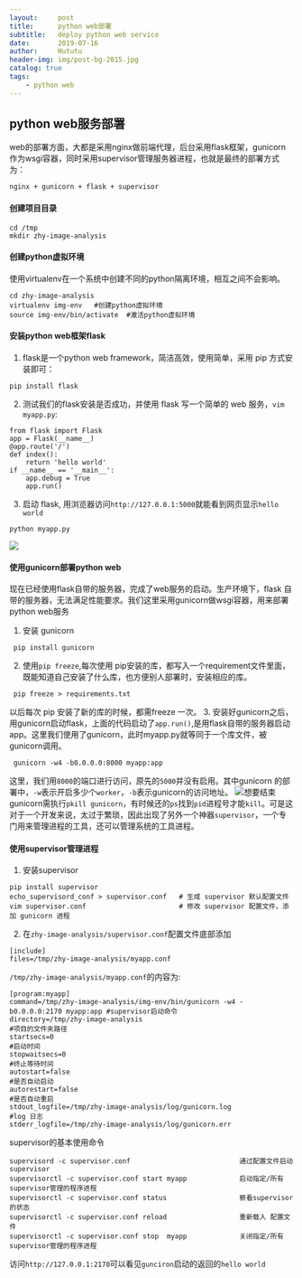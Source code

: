 ```yaml
---
layout:     post
title:      python web部署
subtitle:   deploy python web service
date:       2019-07-16
author:     Hututu
header-img: img/post-bg-2015.jpg
catalog: true
tags:
    - python web 
---
```

## python web服务部署

web的部署方面，大都是采用nginx做前端代理，后台采用flask框架，gunicorn作为wsgi容器，同时采用supervisor管理服务器进程，也就是最终的部署方式为：
```
nginx + gunicorn + flask + supervisor
```

#### 创建项目目录
```
cd /tmp
mkdir zhy-image-analysis
```
#### 创建python虚拟环境
使用virtualenv在一个系统中创建不同的python隔离环境，相互之间不会影响。
```
cd zhy-image-analysis
virtualenv img-env   #创建python虚拟环境
source img-env/bin/activate  #激活python虚拟环境
```

#### 安装python web框架flask
1. flask是一个python web framework，简洁高效，使用简单，采用 pip 方式安装即可：
```
pip install flask
```
2. 测试我们的flask安装是否成功，并使用 flask 写一个简单的 web 服务，`vim myapp.py`:
```
from flask import Flask
app = Flask(__name__)
@app.route('/')
def index():
    return 'hello world'
if __name__ == '__main__':
    app.debug = True
    app.run()
```
3. 启动 flask, 用浏览器访问`http://127.0.0.1:5000`就能看到网页显示`hello world`
```
python myapp.py
```
![](http://ww1.sinaimg.cn/large/8833244fly1g51hiupon1j209g049web.jpg)

#### 使用gunicorn部署python web
现在已经使用flask自带的服务器，完成了web服务的启动。生产环境下，flask 自带的服务器，无法满足性能要求。我们这里采用gunicorn做wsgi容器，用来部署python web服务
1. 安装 gunicorn
```
 pip install gunicorn
```
2. 使用`pip freeze`,每次使用 pip安装的库，都写入一个requirement文件里面，既能知道自己安装了什么库，也方便别人部署时，安装相应的库。
```
 pip freeze > requirements.txt
```
以后每次 pip 安装了新的库的时候，都需freeze 一次。
3. 安装好gunicorn之后，用gunicorn启动flask，上面的代码启动了`app.run()`,是用flask自带的服务器启动app。这里我们使用了gunicorn，此时myapp.py就等同于一个库文件，被gunicorn调用。
```
 gunicorn -w4 -b0.0.0.0:8000 myapp:app
```
这里，我们用`8000`的端口进行访问，原先的`5000`并没有启用。其中gunicorn 的部署中，`-w`表示开启多少个`worker`，`-b`表示gunicorn的访问地址。
![](http://ww1.sinaimg.cn/large/8833244fly1g51ij1e0rej20j203hjrj.jpg)想要结束gunicorn需执行`pkill gunicorn`，有时候还的`ps`找到`pid`进程号才能`kill`。可是这对于一个开发来说，太过于繁琐，因此出现了另外一个神器`supervisor`，一个专门用来管理进程的工具，还可以管理系统的工具进程。

#### 使用supervisor管理进程
1. 安装supervisor
```
pip install supervisor
echo_supervisord_conf > supervisor.conf   # 生成 supervisor 默认配置文件
vim supervisor.conf                       # 修改 supervisor 配置文件，添加 gunicorn 进程
```
2. 在`zhy-image-analysis/supervisor.conf`配置文件底部添加
```
[include]
files=/tmp/zhy-image-analysis/myapp.conf
```
`/tmp/zhy-image-analysis/myapp.conf`的内容为:
```
[program:myapp]
command=/tmp/zhy-image-analysis/img-env/bin/gunicorn -w4 -b0.0.0.0:2170 myapp:app #supervisor启动命令
directory=/tmp/zhy-image-analysis                                            #项目的文件夹路径
startsecs=0                                                                  #启动时间
stopwaitsecs=0                                                               #终止等待时间
autostart=false                                                              #是否自动启动
autorestart=false                                                            #是否自动重启
stdout_logfile=/tmp/zhy-image-analysis/log/gunicorn.log                      #log 日志
stderr_logfile=/tmp/zhy-image-analysis/log/gunicorn.err
```
supervisor的基本使用命令
```
supervisord -c supervisor.conf                           通过配置文件启动supervisor
supervisorctl -c supervisor.conf start myapp             启动指定/所有 supervisor管理的程序进程
supervisorctl -c supervisor.conf status                  察看supervisor的状态
supervisorctl -c supervisor.conf reload                  重新载入 配置文件
supervisorctl -c supervisor.conf stop  myapp             关闭指定/所有 supervisor管理的程序进程
```
访问`http://127.0.0.1:2170`可以看见`gunciron`启动的返回的`hello world`

